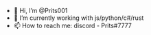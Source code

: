 - 👋 Hi, I’m @Prits001
- 🌱 I’m currently working with js/python/c#/rust
- 📫 How to reach me: discord - Prits#7777
